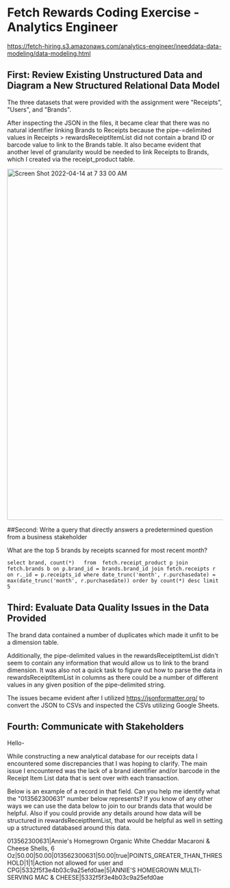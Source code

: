 # Fetch Rewards Coding Exercise - Analytics Engineer
https://fetch-hiring.s3.amazonaws.com/analytics-engineer/ineeddata-data-modeling/data-modeling.html

## First: Review Existing Unstructured Data and Diagram a New Structured Relational Data Model

The three datasets that were provided with the assignment were "Receipts", "Users", and "Brands". 

After inspecting the JSON in the files, it became clear that there was no natural identifier linking Brands to Receipts because the pipe-=delimited values in Receipts > rewardsReceiptItemList did not contain a brand ID or barcode value to link to the Brands table. It also became evident that another level of granularity would be needed to link Receipts to Brands, which I created via the receipt_product table. 

<img width="820" alt="Screen Shot 2022-04-14 at 7 33 00 AM" src="https://user-images.githubusercontent.com/12734395/163382697-f3ecf97f-a935-4c34-b55d-c0d1b52bea12.png">

##Second: Write a query that directly answers a predetermined question from a business stakeholder

What are the top 5 brands by receipts scanned for most recent month?

`select brand, count(*)  
from 
fetch.receipt_product p
join fetch.brands b on p.brand_id = brands.brand_id
join fetch.receipts r on r._id = p.receipts_id
where date_trunc('month', r.purchasedate) = max(date_trunc('month', r.purchasedate))
order by count(*) desc
limit 5
`

## Third: Evaluate Data Quality Issues in the Data Provided

The brand data contained a number of duplicates which made it unfit to be a dimension table. 

Additionally, the pipe-delimited values in the rewardsReceiptItemList didn't seem to contain any information that would allow us to link to the brand dimension. It was also not a quick task to figure out how to parse the data in rewardsReceiptItemList in columns as there could be a number of different values in any given position of the pipe-delimited string.

The issues became evident after I utilized https://jsonformatter.org/ to convert the JSON to CSVs and inspected the CSVs utilizing Google Sheets. 


## Fourth: Communicate with Stakeholders

Hello-

While constructing a new analytical database for our receipts data I encountered some discrepancies that I was hoping to clarify. The main issue I encountered was the lack of a brand identifier and/or barcode in the Receipt Item List data that is sent over with each transaction. 

Below is an example of a record in that field. Can you help me identify what the "013562300631" number below represents? If you know of any other ways we can use the data below to join to our brands data that would be helpful. Also if you could provide any details around how data will be structured in rewardsReceiptItemList, that would be helpful as well in setting up a structured databased around this data. 

013562300631|Annie's Homegrown Organic White Cheddar Macaroni & Cheese Shells, 6 Oz|50.00|50.00|013562300631|50.00|true|POINTS_GREATER_THAN_THRESHOLD|1|1|Action not allowed for user and CPG|5332f5f3e4b03c9a25efd0ae|5|ANNIE'S HOMEGROWN MULTI-SERVING MAC & CHEESE|5332f5f3e4b03c9a25efd0ae  


